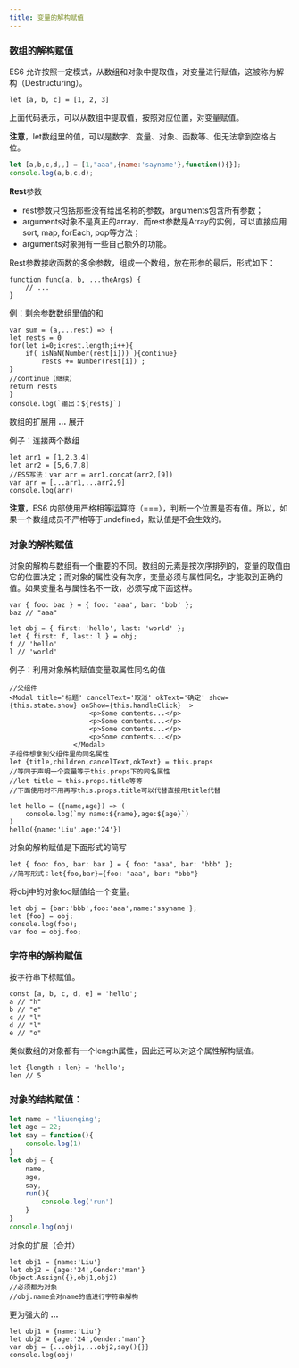 ```yaml
---
title: 变量的解构赋值
---
```


### 数组的解构赋值

ES6 允许按照一定模式，从数组和对象中提取值，对变量进行赋值，这被称为解构（Destructuring）。

```
let [a, b, c] = [1, 2, 3]
```

上面代码表示，可以从数组中提取值，按照对应位置，对变量赋值。

**注意**，let数组里的值，可以是数字、变量、对象、函数等、但无法拿到空格占位。

```js
let [a,b,c,d,,] = [1,"aaa",{name:'sayname'},function(){}];
console.log(a,b,c,d);
```
**Rest**参数

 - rest参数只包括那些没有给出名称的参数，arguments包含所有参数；
 - arguments对象不是真正的array，而rest参数是Array的实例，可以直接应用sort, map, forEach, pop等方法；
 - arguments对象拥有一些自己额外的功能。

Rest参数接收函数的多余参数，组成一个数组，放在形参的最后，形式如下：
```
function func(a, b, ...theArgs) {
    // ...
}
```

例：剩余参数数组里值的和

```
var sum = (a,...rest) => {
let rests = 0
for(let i=0;i<rest.length;i++){
    if( isNaN(Number(rest[i])) ){continue}
        rests += Number(rest[i]) ;        
}
//continue（继续）
return rests
}
console.log(`输出：${rests}`)
```

数组的扩展用 **...** 展开

例子：连接两个数组

```
let arr1 = [1,2,3,4]
let arr2 = [5,6,7,8]
//ES5写法：var arr = arr1.concat(arr2,[9])
var arr = [...arr1,...arr2,9]
console.log(arr)
```

**注意**，ES6 内部使用严格相等运算符（===），判断一个位置是否有值。所以，如果一个数组成员不严格等于undefined，默认值是不会生效的。

### 对象的解构赋值

对象的解构与数组有一个重要的不同。数组的元素是按次序排列的，变量的取值由它的位置决定；而对象的属性没有次序，变量必须与属性同名，才能取到正确的值。如果变量名与属性名不一致，必须写成下面这样。

```
var { foo: baz } = { foo: 'aaa', bar: 'bbb' };
baz // "aaa"

let obj = { first: 'hello', last: 'world' };
let { first: f, last: l } = obj;
f // 'hello'
l // 'world'
```

例子：利用对象解构赋值变量取属性同名的值
```
//父组件
<Modal title='标题' cancelText='取消' okText='确定' show={this.state.show} onShow={this.handleClick}  >
                    <p>Some contents...</p>
                    <p>Some contents...</p>
                    <p>Some contents...</p>
                    <p>Some contents...</p>
                </Modal>
子组件想拿到父组件里的同名属性
let {title,children,cancelText,okText} = this.props
//等同于声明一个变量等于this.props下的同名属性
//let title = this.props.title等等
//下面使用时不用再写this.props.title可以代替直接用title代替
```

```
let hello = ({name,age}) => (
	console.log(`my name:${name},age:${age}`)
)
hello({name:'Liu',age:'24'})
```

对象的解构赋值是下面形式的简写

```
let { foo: foo, bar: bar } = { foo: "aaa", bar: "bbb" };
//简写形式：let{foo,bar}={foo: "aaa", bar: "bbb"}
```

将obj中的对象foo赋值给一个变量。

```
let obj = {bar:'bbb',foo:'aaa',name:'sayname'};
let {foo} = obj;
console.log(foo);
var foo = obj.foo;
```

### 字符串的解构赋值

按字符串下标赋值。

```
const [a, b, c, d, e] = 'hello';
a // "h"
b // "e"
c // "l"
d // "l"
e // "o"
```

类似数组的对象都有一个length属性，因此还可以对这个属性解构赋值。

```
let {length : len} = 'hello';
len // 5
```

### 对象的结构赋值：	


```js
let name = 'liuenqing';
let age = 22;
let say = function(){
	console.log(1)
}
let obj = {
	name,
	age,
	say,
	run(){
		console.log('run')
	}
}
console.log(obj)
```

对象的扩展（合并）

```
let obj1 = {name:'Liu'}
let obj2 = {age:'24',Gender:'man'}
Object.Assign({},obj1,obj2)
//必须都为对象
//obj.name会对name的值进行字符串解构
```

更为强大的 **...** 

```
let obj1 = {name:'Liu'}
let obj2 = {age:'24',Gender:'man'}
var obj = {...obj1,...obj2,say(){}}
console.log(obj)
```
